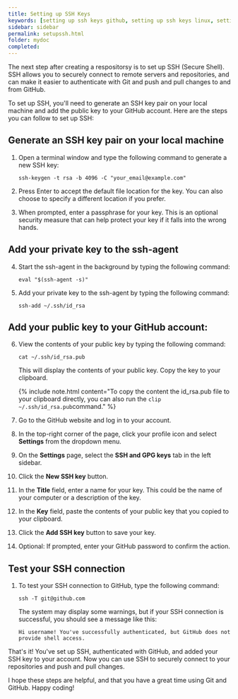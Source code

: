 ```yaml
---
title: Setting up SSH Keys
keywords: [setting up ssh keys github, setting up ssh keys linux, setting up ssh keys gitlab, setting up ssh keys bitbucket, setting up ssh keys github windows, setting up ssh keys between two linux servers, setting up ssh keys windows, setting up ssh keys mac, setting up ssh keys in eclipse for gitssh keygen, ssh copy id, generate ssh key windows, generate ssh key ubuntu, generate ssh key linux, generate ssh key mac, ssh keygen rsa, copy ssh key]
sidebar: sidebar
permalink: setupssh.html
folder: mydoc
completed:
---
```


The next step after creating a respositorsy is to set up SSH (Secure Shell). SSH allows you to securely connect to remote servers and repositories, and can make it easier to authenticate with Git and push and pull changes to and from GitHub.

To set up SSH, you'll need to generate an SSH key pair on your local machine and add the public key to your GitHub account. Here are the steps you can follow to set up SSH:

## Generate an SSH key pair on your local machine

1. Open a terminal window and type the following command to generate a new SSH key:

   `ssh-keygen -t rsa -b 4096 -C "your_email@example.com"`
        
2. Press Enter to accept the default file location for the key. You can also choose to specify a different location if you prefer.

3. When prompted, enter a passphrase for your key. This is an optional security measure that can help protect your key if it falls into the wrong hands.

## Add your private key to the ssh-agent

4. Start the ssh-agent in the background by typing the following command:

    `eval "$(ssh-agent -s)"`

5. Add your private key to the ssh-agent by typing the following command:

    `ssh-add ~/.ssh/id_rsa`

## Add your public key to your GitHub account:

6. View the contents of your public key by typing the following command:

    `cat ~/.ssh/id_rsa.pub`

    This will display the contents of your public key. Copy the key to your clipboard.

    {% include note.html content="To copy the content the id_rsa.pub file to your clipboard directly, you can also run the `clip ~/.ssh/id_rsa.pub`command." %}

7. Go to the GitHub website and log in to your account.

8. In the top-right corner of the page, click your profile icon and select **Settings** from the dropdown menu.

9. On the **Settings** page, select the **SSH and GPG keys** tab in the left sidebar.

10. Click the **New SSH key** button.

11. In the **Title** field, enter a name for your key. This could be the name of your computer or a description of the key.

12. In the **Key** field, paste the contents of your public key that you copied to your clipboard.

13. Click the **Add SSH key** button to save your key.

14. Optional: If prompted, enter your GitHub password to confirm the action.


## Test your SSH connection
   
1. To test your SSH connection to GitHub, type the following command:

    `ssh -T git@github.com`

    The system may display some warnings, but if your SSH connection is successful, you should see a message like this:

    `Hi username! You've successfully authenticated, but GitHub does not provide shell access.`

That's it! You've set up SSH, authenticated with GitHub, and added your SSH key to your account. Now you can use SSH to securely connect to your repositories and push and pull changes.

I hope these steps are helpful, and that you have a great time using Git and GitHub. Happy coding!